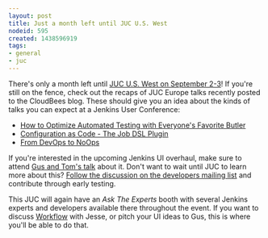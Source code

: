 ```yaml
---
layout: post
title: Just a month left until JUC U.S. West
nodeid: 595
created: 1438596919
tags:
- general
- juc
---
```

There's only a month left until [JUC U.S. West on September 2-3](https://www.cloudbees.com/jenkins/juc-2015/us-west)! If you're still on the fence, check out the recaps of JUC Europe talks recently posted to the CloudBees blog. These should give you an idea about the kinds of talks you can expect at a Jenkins User Conference:

* [How to Optimize Automated Testing with Everyone's Favorite Butler](http://blog.cloudbees.com/2015/07/juc-session-blog-series-andrew-phillips.html)
* [Configuration as Code - The Job DSL Plugin](http://blog.cloudbees.com/2015/07/juc-session-blog-series-daniel-spilker.html)
* [From DevOps to NoOps](http://blog.cloudbees.com/2015/07/juc-session-blog-series-mario-cruz-juc.html)

If you're interested in the upcoming Jenkins UI overhaul, make sure to attend [Gus and Tom's talk](https://www.cloudbees.com/jenkins/juc-2015/abstracts/us-west/01-02-1500) about it. Don't want to wait until JUC to learn more about this? [Follow the discussion on the developers mailing list](https://groups.google.com/d/msg/jenkinsci-dev/Tiz-LSqCJmg/3CuYzuBXJpsJ) and contribute through early testing.

This JUC will again have an *Ask The Experts* booth with several Jenkins experts and developers available there throughout the event. If you want to discuss [Workflow](https://www.cloudbees.com/jenkins/juc-2015/abstracts/us-west/01-01-1130) with Jesse, or pitch your UI ideas to Gus, this is where you'll be able to do that.
